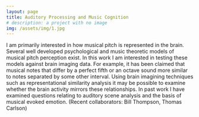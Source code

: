 ```yaml
---
layout: page
title: Auditory Processing and Music Cognition
# description: a project with no image
img: /assets/img/1.jpg
---
```


I am primarily interested in how musical pitch is represented in the brain. Several well developed psychological and music theoretic models of musical pitch perception exist. In this work I am interested in testing these models against brain imaging data. For example, it has been claimed that musical notes that differ by a perfect fifth or an octave sound more similar to notes separated by some other interval. Using brain imagining techniques such as representational similarity analysis it may be possible to examine whether the brain activity mirrors these relationships. In past work I have examined questions relating to auditory scene analysis and the basis of musical evoked emotion. (Recent collaborators: Bill Thompson, Thomas Carlson)

